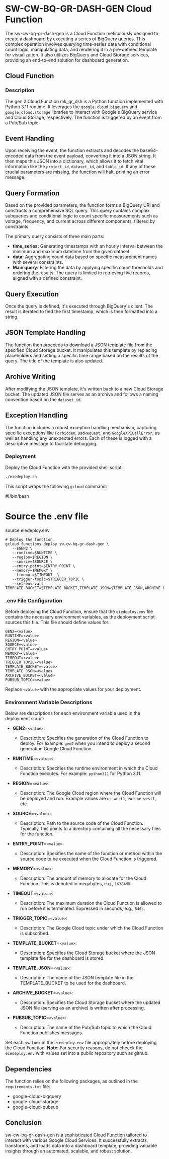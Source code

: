 # SW-CW-BQ-GR-DASH-GEN Cloud Function

The sw-cw-bq-gr-dash-gen is a Cloud Function meticulously designed to create a dashboard by executing a series of BigQuery queries. This complex operation involves querying time-series data with conditional count logic, manipulating data, and rendering it in a pre-defined template for visualization. It also utilizes BigQuery and Cloud Storage services, providing an end-to-end solution for dashboard generation.

## Cloud Function
### Description
The gen 2 Cloud Function mk_gr_dsh is a Python function implemented with Python 3.11 runtime. It leverages the `google.cloud.bigquery` and `google.cloud.storage` libraries to interact with Google's BigQuery service and Cloud Storage, respectively. The function is triggered by an event from a Pub/Sub topic.

## Event Handling
Upon receiving the event, the function extracts and decodes the base64-encoded data from the event payload, converting it into a JSON string. It then maps this JSON into a dictionary, which allows it to fetch vital information like the `project_id`, `dataset_id`, and `table_id`. If any of these crucial parameters are missing, the function will halt, printing an error message.

## Query Formation
Based on the provided parameters, the function forms a BigQuery URI and constructs a comprehensive SQL query. This query contains complex subqueries and conditional logic to count specific measurements such as voltage, frequency, and current across different components, filtered by constraints.

The primary query consists of three main parts:
- **time_series:** Generating timestamps with an hourly interval between the minimum and maximum datetime from the given dataset.
- **data:** Aggregating count data based on specific measurement names with several constraints.
- **Main query:** Filtering the data by applying specific count thresholds and ordering the results.
The query is limited to retrieving five records, aligned with a defined constraint.

## Query Execution
Once the query is defined, it's executed through BigQuery's client. The result is iterated to find the first timestamp, which is then formatted into a string.

## JSON Template Handling
The function then proceeds to download a JSON template file from the specified Cloud Storage bucket. It manipulates this template by replacing placeholders and setting a specific time range based on the results of the query. The title of the template is also updated.

## Archive Writing
After modifying the JSON template, it's written back to a new Cloud Storage bucket. The updated JSON file serves as an archive and follows a naming convention based on the `dataset_id`.

## Exception Handling
The function includes a robust exception handling mechanism, capturing specific exceptions like `Forbidden`, `BadRequest`, and `GoogleAPICallError`, as well as handling any unexpected errors. Each of these is logged with a descriptive message to facilitate debugging.

### Deployment
 
 Deploy the Cloud Function with the provided shell script:
 
 ```bash
 ./eiedeploy.sh
 ```
 
 This script wraps the following `gcloud` command:

 #!/bin/bash

# Source the .env file
source eiedeploy.env

```
# Deploy the function
gcloud functions deploy sw-cw-bq-gr-dash-gen \
   --$GEN2 \
   --runtime=$RUNTIME \
   --region=$REGION \
   --source=$SOURCE \
   --entry-point=$ENTRY_POINT \
   --memory=$MEMORY \
   --timeout=$TIMEOUT  \
   --trigger-topic=$TRIGGER_TOPIC \
   --set-env-vars TEMPLATE_BUCKET=$TEMPLATE_BUCKET,TEMPLATE_JSON=$TEMPLATE_JSON,ARCHIVE_BUCKET=$ARCHIVE_BUCKET,PUBSUB_TOPIC=$PUBSUB_TOPIC
```

### .env File Configuration
 
Before deploying the Cloud Function, ensure that the `eiedeploy.env` file contains the necessary environment variables, as the deployment script sources this file. This file should define values for:

```
GEN2=<value>
RUNTIME=<value>
REGION=<value>
SOURCE=<value>
ENTRY_POINT=<value>
MEMORY=<value>
TIMEOUT=<value>
TRIGGER_TOPIC=<value>
TEMPLATE_BUCKET=<value>
TEMPLATE_JSON=<value>
ARCHIVE_BUCKET=<value>
PUBSUB_TOPIC=<value>
```

Replace `<value>` with the appropriate values for your deployment.
 
### Environment Variable Descriptions
 
Below are descriptions for each environment variable used in the deployment script:

- **GEN2**=`<value>`:
  - Description: Specifies the generation of the Cloud Function to deploy. For example: `gen2` when you intend to deploy a second generation Google Cloud Function.
  
- **RUNTIME**=`<value>`:
  - Description: Specifies the runtime environment in which the Cloud Function executes. For example: `python311` for Python 3.11.
  
- **REGION**=`<value>`:
  - Description: The Google Cloud region where the Cloud Function will be deployed and run. Example values are `us-west1`, `europe-west1`, etc.
  
- **SOURCE**=`<value>`:
  - Description: Path to the source code of the Cloud Function. Typically, this points to a directory containing all the necessary files for the function.
  
- **ENTRY_POINT**=`<value>`:
  - Description: Specifies the name of the function or method within the source code to be executed when the Cloud Function is triggered.
  
- **MEMORY**=`<value>`:
  - Description: The amount of memory to allocate for the Cloud Function. This is denoted in megabytes, e.g., `16384MB`.
  
- **TIMEOUT**=`<value>`:
  - Description: The maximum duration the Cloud Function is allowed to run before it is terminated. Expressed in seconds, e.g., `540s`.
  
- **TRIGGER_TOPIC**=`<value>`:
  - Description: The Google Cloud topic under which the Cloud Function is subscribed.
  
- **TEMPLATE_BUCKET**=`<value>`:
  - Description: Specifies the Cloud Storage bucket where the JSON template file for the dashboard is stored.
  
- **TEMPLATE_JSON**=`<value>`:
  - Description: The name of the JSON template file in the TEMPLATE_BUCKET to be used for the dashboard.
  
- **ARCHIVE_BUCKET**=`<value>`:
  - Description: Specifies the Cloud Storage bucket where the updated JSON file (serving as an archive) is written after processing.
  
- **PUBSUB_TOPIC**=`<value>`:
  - Description: The name of the Pub/Sub topic to which the Cloud Function publishes messages.

Set each `<value>` in the `eiedeploy.env` file appropriately before deploying the Cloud Function. **Note:** For security reasons, do not cheeck the `eiedeploy.env` with values     set  into a public repository such as github.

## Dependencies
The function relies on the following packages, as outlined in the `requirements.txt` file:
- google-cloud-bigquery
- google-cloud-storage
- google-cloud-pubsub

## Conclusion
sw-cw-bq-gr-dash-gen is a sophisticated Cloud Function tailored to interact with various Google Cloud Services. It successfully extracts, transforms, and loads data into a dashboard template, providing valuable insights through an automated, scalable, and robust solution.

